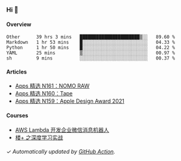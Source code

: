 ### Hi 👋

#### Overview

<!--START_SECTION:waka-->
```text
Other      39 hrs 3 mins   ██████████████████████▒░░   89.60 % 
Markdown   1 hr 53 mins    █░░░░░░░░░░░░░░░░░░░░░░░░   04.33 % 
Python     1 hr 50 mins    █░░░░░░░░░░░░░░░░░░░░░░░░   04.22 % 
YAML       25 mins         ▒░░░░░░░░░░░░░░░░░░░░░░░░   00.97 % 
sh         9 mins          ░░░░░░░░░░░░░░░░░░░░░░░░░   00.37 % 
```
<!--END_SECTION:waka-->

#### Articles

<!-- BLOG:START -->
- [Apps 精选 N161：NOMO RAW](https://huhuhang.com/post/product-hunt/product-hunt-n161)
- [Apps 精选 N160：Tape](https://huhuhang.com/post/product-hunt/product-hunt-n160)
- [Apps 精选 N159：Apple Design Award 2021](https://huhuhang.com/post/product-hunt/product-hunt-n159)
<!-- BLOG:END -->

#### Courses

<!-- SYL:START -->
- [AWS Lambda 开发企业微信消息机器人](https://lanqiao.cn/courses/2868)
- [楼+ 之深度学习实战](https://lanqiao.cn/courses/2617)
<!-- SYL:END -->

###### ✓ Automatically updated by [GitHub Action](https://github.com/huhuhang/huhuhang/actions).
